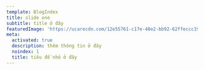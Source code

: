 ```yaml
---
template: BlogIndex
title: slide one
subtitle: title ở đây
featuredImage: 'https://ucarecdn.com/12e55761-c17e-40e2-bb92-62ffeccc19c4/'
meta:
  activated: true
  description: thêm thông tin ở đây
  noindex: 1
  title: tiêu đề nhỏ ở đây
---
```


